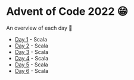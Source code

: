 # Advent of Code 2022 :grin:

An overview of each day :slightly_smiling_face:

- [Day 1](/2022/Day%2001) - Scala
- [Day 2](/2022/Day%2002) - Scala
- [Day 3](/2022/Day%2003) - Scala
- [Day 4](/2022/Day%2004) - Scala
- [Day 5](/2022/Day%2005) - Scala
- [Day 6](/2022/Day%2006) - Scala
